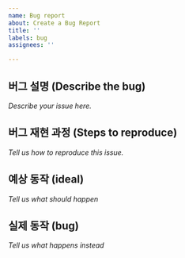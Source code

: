 ```yaml
---
name: Bug report
about: Create a Bug Report
title: ''
labels: bug
assignees: ''

---
```


## 버그 설명 (Describe the bug)
*Describe your issue here.*

## 버그 재현 과정 (Steps to reproduce)
*Tell us how to reproduce this issue.*

## 예상 동작 (ideal)
*Tell us what should happen*

## 실제 동작 (bug)
*Tell us what happens instead*
